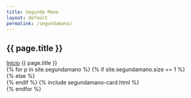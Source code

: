 ```yaml
---
title: Segunda Mano
layout: default
permalink: /segundamano/
---
```


<!-- Segunda mano -->
<div id="SegundaMano" class="container p-5">

<h2 class="display-2 text-center text-uppercase mb-5">{{ page.title }}</h2>

<nav class="breadcrumb mt-5">
  <a class="breadcrumb-item" href="{{ "/" | relative_url }}">Inicio</a>
  <span class="breadcrumb-item active">{{ page.title }}</span>
</nav>

  <div class="row">
    <div class="card-deck mx-auto">
      {% for p in site.segundamano %}
        {% if site.segundamano.size == 1 %}
          <div class="col-sm-6 col-lg-6">
        {% else %}
          <div class="col-sm-6 col-lg-3">
        {% endif %}
            {% include segundamano-card.html %}
          </div>
      {% endfor %}
    </div>
  </div>
</div>
